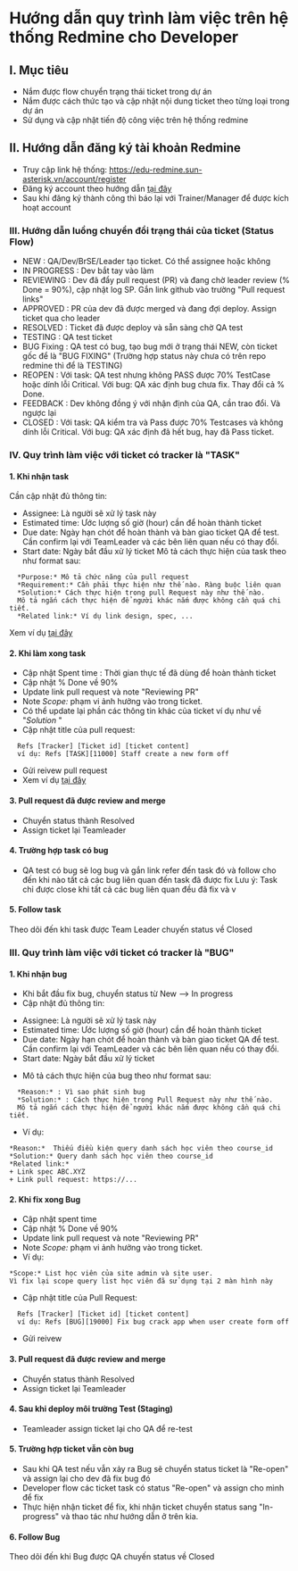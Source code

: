 # Hướng dẫn quy trình làm việc trên hệ thống Redmine cho Developer

## I. Mục tiêu
- Nắm được flow chuyển trạng thái ticket trong dự án
- Nắm được cách thức tạo và cập nhật nội dung ticket theo từng loại trong dự án
- Sử dụng và cập nhật tiến độ công việc trên hệ thống redmine

## II. Hướng dẫn đăng ký tài khoản Redmine
- Truy cập link hệ thống: https://edu-redmine.sun-asterisk.vn/account/register
- Đăng ký account theo hướng dẫn [tại đây](https://github.com/framgia/Training-Guideline/blob/master/Rails/RegisterEduRedmine.png)
- Sau khi đăng ký thành công thì báo lại với Trainer/Manager để được kích hoạt account

### III. Hướng dẫn luồng chuyển đổi trạng thái của ticket (Status Flow)
- NEW : QA/Dev/BrSE/Leader tạo ticket. Có thể assignee hoặc không
- IN PROGRESS : Dev bắt tay vào làm
- REVIEWING : Dev đã đẩy pull request (PR) và đang chờ leader review (% Done = 90%), cập nhật log SP. Gắn link github vào trường "Pull request links"
- APPROVED : PR của dev đã được merged và đang đợi deploy. Assign ticket qua cho leader
- RESOLVED : Ticket đã được deploy và sẵn sàng chờ QA test
- TESTING : QA test ticket
- BUG Fixing : QA test có bug, tạo bug mới ở trạng thái NEW, còn ticket gốc để là "BUG FIXING" (Trường hợp status này chưa có trên repo redmine thì để là TESTING)
- REOPEN : Với task: QA test nhưng không PASS được 70% TestCase hoặc dính lỗi Critical. Với bug: QA xác định bug chưa fix. Thay đổi cả % Done.
- FEEDBACK : Dev không đồng ý với nhận định của QA, cần trao đổi. Và ngược lại
- CLOSED : Với task: QA kiểm tra và Pass được 70% Testcases và không dính lỗi Critical. Với bug: QA xác định đã hết bug, hay đã Pass ticket.

### IV. Quy trình làm việc với ticket có tracker là "TASK"
#### 1. Khi nhận task
Cần cập nhật đủ thông tin:
 + Assignee: Là người sẽ xử lý task này
 + Estimated time: Ước lượng số giờ (hour) cần để hoàn thành ticket
 + Due date: Ngày hạn chót để hoàn thành và bàn giao ticket QA để test. Cần confirm lại với TeamLeader và các bên liên quan nếu có thay đổi.
 + Start date: Ngày bắt đầu xử lý ticket
Mô tả cách thực hiện của task theo như format sau:
```
  *Purpose:* Mô tả chức năng của pull request
  *Requirement:* Cần phải thực hiện như thế nào. Ràng buộc liên quan
  *Solution:* Cách thực hiện trong pull Request này như thế nào. 
  Mô tả ngắn cách thực hiện để người khác nắm được không cần quá chi tiết.
  *Related link:* Ví dụ link design, spec, ...
```
Xem ví dụ [tại đây](https://github.com/framgia/Training-Guideline/blob/master/WorkingProcess/redmine/inprogress_task.png)

#### 2. Khi làm xong task
- Cập nhật Spent time : Thời gian thực tế đã dùng để hoàn thành ticket
- Cập nhật % Done về 90%
- Update link pull request và note "Reviewing PR"
- Note *Scope:* phạm vi ảnh hưởng vào trong ticket.
- Có thể update lại phần các thông tin khác của ticket ví dụ như về "*Solution* "
- Cập nhật title của pull request:
```
  Refs [Tracker] [Ticket id] [ticket content]
  ví dụ: Refs [TASK][11000] Staff create a new form off
```
- Gửi reivew pull request
- Xem ví dụ [tại đây](https://github.com/framgia/Training-Guideline/blob/master/WorkingProcess/redmine/done_task.png)

#### 3. Pull request đã được review and merge
- Chuyển status thành Resolved
- Assign ticket lại Teamleader

#### 4. Trường hợp task có bug
- QA test có bug sẽ log bug và gắn link refer đến task đó và follow cho đến khi nào tất cả các bug liên quan đến task đã được fix
Lưu ý: Task chỉ được close khi tất cả các bug liên quan đều đã fix và v

#### 5. Follow task
Theo dõi đến khi task được Team Leader chuyến status về Closed

### III. Quy trình làm việc với ticket có tracker là "BUG"
#### 1. Khi nhận bug
- Khi bắt đầu fix bug, chuyển status từ New --> In progress
- Cập nhật đủ thông tin:
 + Assignee: Là người sẽ xử lý task này
 + Estimated time: Ước lượng số giờ (hour) cần để hoàn thành ticket
 + Due date: Ngày hạn chót để hoàn thành và bàn giao ticket QA để test. Cần confirm lại với TeamLeader và các bên liên quan nếu có thay đổi.
 + Start date: Ngày bắt đầu xử lý ticket
- Mô tả cách thực hiện của bug theo như format sau:
```
  *Reason:* : Vì sao phát sinh bug
  *Solution:* : Cách thực hiện trong Pull Request này như thế nào. 
  Mô tả ngắn cách thực hiện để người khác nắm được không cần quá chi tiết.
```
- Ví dụ:
```
*Reason:*  Thiếu điều kiện query danh sách học viên theo course_id
*Solution:* Query danh sách học viên theo course_id
*Related link:*
+ Link spec ABC.XYZ
+ Link pull request: https://...
```

#### 2. Khi fix xong Bug
- Cập nhật spent time
- Cập nhật % Done về 90%
- Update link pull request và note "Reviewing PR"
- Note *Scope:* phạm vi ảnh hưởng vào trong ticket.
- Ví dụ:
```
*Scope:* List học viên của site admin và site user. 
Vì fix lại scope query list học viên đã sử dụng tại 2 màn hình này
```
- Cập nhật title của Pull Request:
```
  Refs [Tracker] [Ticket id] [ticket content]
  ví dụ: Refs [BUG][19000] Fix bug crack app when user create form off
```
- Gửi reivew

#### 3. Pull request đã được review and merge
- Chuyển status thành Resolved
- Assign ticket lại Teamleader

#### 4. Sau khi deploy môi trường Test (Staging)
- Teamleader assign ticket lại cho QA để re-test

#### 5. Trường hợp ticket vẫn còn bug
- Sau khi QA test nếu vẫn xảy ra Bug sẽ chuyển status ticket là "Re-open" và assign lại cho dev đã fix bug đó
- Developer flow các ticket task có status "Re-open" và assign cho mình để fix
- Thực hiện nhận ticket để fix, khi nhận ticket chuyển status sang "In-progress" và thao tác như hướng dẫn ở trên kia.

#### 6. Follow Bug
Theo dõi đến khi Bug được QA chuyến status về Closed
